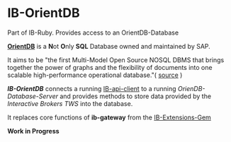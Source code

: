 # IB-OrientDB
Part of IB-Ruby.  Provides access to an OrientDB-Database

**[OrientDB](https://orientdb.org/)**  is a **N**ot **O**nly **SQL** Database owned and maintained by SAP.

It aims to be "the first Multi-Model Open Source NOSQL DBMS that brings together the power of graphs and the flexibility of documents into one scalable high-performance operational database."( [source](https://orientdb.org/docs/3.0.x/) )

**_IB-OrientDB_** connects a running [IB-api-client](https://github.com/ib-ruby/ib-api) to a running _OrienDB-Database-Server_ and provides 
methods to store data provided by the _Interactive Brokers TWS_ into the database. 

It replaces core functions of  **ib-gateway** from the [IB-Extensions-Gem](https://github.com/ib-ruby/ib-extensions)



**Work in Progress**

